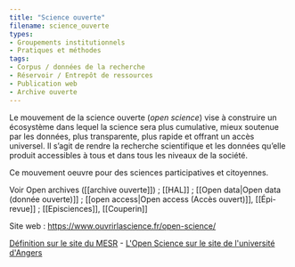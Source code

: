 ```yaml
---
title: "Science ouverte"
filename: science_ouverte
types:
- Groupements institutionnels
- Pratiques et méthodes
tags:
- Corpus / données de la recherche
- Réservoir / Entrepôt de ressources
- Publication web
- Archive ouverte
---
```


Le mouvement de la science ouverte (*open science*) vise à construire un écosystème dans lequel la science sera plus cumulative, mieux soutenue par les données, plus transparente, plus rapide et offrant un accès universel. Il s’agit de rendre la recherche scientifique et les données qu’elle produit accessibles à tous et dans tous les niveaux de la société.

Ce mouvement oeuvre pour des sciences participatives et citoyennes.

Voir Open archives ([[archive ouverte]]) ; [[HAL]] ; [[Open data|Open data (donnée ouverte)]] ; [[open access|Open access (Accès ouvert)]], [[Épi-revue]] ; [[Episciences]], [[Couperin]]

Site web : <https://www.ouvrirlascience.fr/open-science/>

[Définition sur le site du MESR](https://www.enseignementsup-recherche.gouv.fr/cid132529/le-plan-national-pour-la-science-ouverte-les-resultats-de-la-recherche-scientifique-ouverts-a-tous-sans-entrave-sans-delai-sans-paiement.html) - [L'Open Science sur le site de l'université d'Angers](https://www.univ-angers.fr/fr/recherche/pour-une-science-ouverte/open-access-et-open-data/h2020-et-open-science.html)

